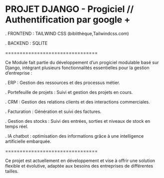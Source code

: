 # PROJET DJANGO - Progiciel // Authentification par google +

. FRONTEND : TAILWIND CSS (biblithèque,Tailwindcss.com)

. BACKEND : SQLITE

================================

Ce Module fait partie du développement d’un progiciel modulable basé sur Django, intégrant plusieurs fonctionnalités essentielles pour la gestion d’entreprise :

. ERP : Gestion des ressources et des processus métier.

. Portefeuille de projets : Suivi et gestion des projets en cours.

. CRM : Gestion des relations clients et des interactions commerciales.

. Facturation : Génération et suivi des factures.

. Gestion des stocks : Suivi des entrées, sorties et niveaux de stock en temps réel.

. IA chatbot : optimisation des informations grâce à une intelligence artificielle embarquée.

================================

Ce projet est actuellement en développement et vise à offrir une solution flexible et évolutive, adaptée aux besoins des entreprises de différentes tailles.
